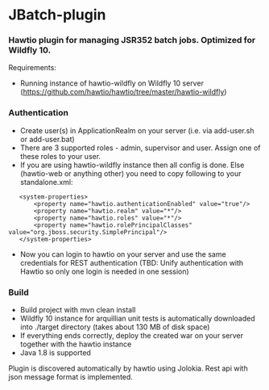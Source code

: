 # JBatch-plugin
### Hawtio plugin for managing JSR352 batch jobs. Optimized for Wildfly 10.

Requirements: 
 - Running instance of hawtio-wildfly on Wildfly 10 server (https://github.com/hawtio/hawtio/tree/master/hawtio-wildfly)

 ### Authentication
 - Create user(s) in ApplicationRealm on your server (i.e. via add-user.sh or add-user.bat)
 - There are 3 supported roles - admin, supervisor and user. Assign one of these roles to your user.
 - If you are using hawtio-wildfly instance then all config is done. Else (hawtio-web or anything other) you need to copy following to your standalone.xml:
 ```
    <system-properties>
        <property name="hawtio.authenticationEnabled" value="true"/>
        <property name="hawtio.realm" value="*"/>
        <property name="hawtio.roles" value="*"/>
        <property name="hawtio.rolePrincipalClasses" value="org.jboss.security.SimplePrincipal"/>
    </system-properties>
```
 - Now you can login to hawtio on your server and use the same credentials for REST authentication (TBD: Unify authentication with Hawtio so only one login is needed in one session)
  
  ### Build
  - Build project with mvn clean install
  - Wildfly 10 instance for arquillian unit tests is automatically downloaded into ./target directory (takes about 130 MB of disk space)
  - If everything ends correctly, deploy the created war on your server together with the hawtio instance
  - Java 1.8 is supported


Plugin is discovered automatically by hawtio using Jolokia. Rest api with json message format is implemented.
